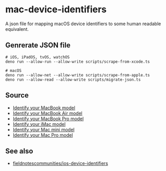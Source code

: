 # mac-device-identifiers

A json file for mapping macOS device identifiers to some human readable equivalent.

## Genrerate JSON file

```shell
# iOS, iPadOS, tvOS, watchOS
deno run --allow-run --allow-write scripts/scrape-from-xcode.ts

# macOS
deno run --allow-net --allow-write scripts/scrape-from-apple.ts
deno run --allow-read --allow-write scripts/migrate-json.ts
```

## Source

- [Identify your MacBook model](https://support.apple.com/en-us/HT201608)
- [Identify your MacBook Air model](https://support.apple.com/en-us/HT201862)
- [Identify your MacBook Pro model](https://support.apple.com/en-us/HT201300)
- [Identify your iMac model](https://support.apple.com/en-us/HT201634)
- [Identify your Mac mini model](https://support.apple.com/en-us/HT201894)
- [Identify your Mac Pro model](https://support.apple.com/en-us/HT202888)

## See also

- [fieldnotescommunities/ios-device-identifiers](https://github.com/fieldnotescommunities/ios-device-identifiers)
